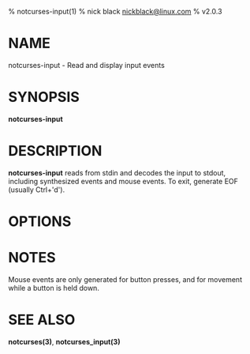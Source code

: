 % notcurses-input(1)
% nick black <nickblack@linux.com>
% v2.0.3

# NAME

notcurses-input - Read and display input events

# SYNOPSIS

**notcurses-input**

# DESCRIPTION

**notcurses-input** reads from stdin and decodes the input to stdout, including
synthesized events and mouse events. To exit, generate EOF (usually Ctrl+'d').

# OPTIONS

# NOTES

Mouse events are only generated for button presses, and for movement while a
button is held down.

# SEE ALSO

**notcurses(3)**,
**notcurses_input(3)**

